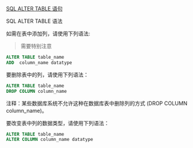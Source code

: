 [SQL ALTER TABLE 语句](http://www.w3school.com.cn/sql/sql_alter.asp)


SQL ALTER TABLE 语法

如需在表中添加列，请使用下列语法:

> 需要特别注意

```sql
ALTER TABLE table_name
ADD  column_name datatype
```


要删除表中的列，请使用下列语法：

```sql
ALTER TABLE table_name 
DROP COLUMN column_name
```

注释：某些数据库系统不允许这种在数据库表中删除列的方式 (DROP COLUMN column_name)。

要改变表中列的数据类型，请使用下列语法：

```sql
ALTER TABLE table_name
ALTER COLUMN column_name datatype
```